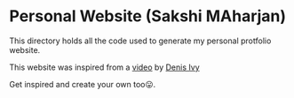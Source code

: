 # Personal Website (Sakshi MAharjan)

This directory holds all the code used to generate my personal protfolio website.

This website was inspired from a [video](https://youtu.be/r_hYR53r61M) by [Denis Ivy](http://www.dennisivy.com/)

Get inspired and create your own too😛.
